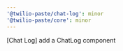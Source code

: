 ```yaml
---
'@twilio-paste/chat-log': minor
'@twilio-paste/core': minor
---
```


[Chat Log] add a ChatLog component
